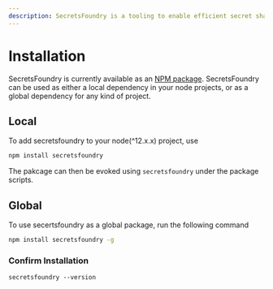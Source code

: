 ```yaml
---
description: SecretsFoundry is a tooling to enable efficient secret sharing amoung your various environments.
---
```


# Installation

SecretsFoundry is currently available as an [NPM package](https://www.npmjs.com/package/secretsfoundry). SecretsFoundry can be used as either a local dependency in your node projects, or as a global dependency for any kind of project.

## Local
To add secretsfoundry to your node(^12.x.x) project, use

```bash
npm install secretsfoundry
```

The pakcage can then be evoked using `secretsfoundry` under the package scripts.

## Global
To use secertsfoundry as a global package, run the following command

```bash
npm install secretsfoundry -g
```

### Confirm Installation

```text
secretsfoundry --version
```

